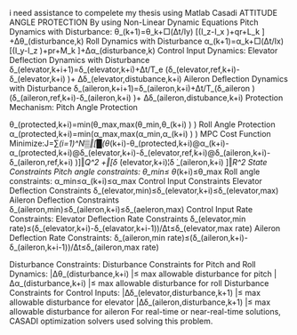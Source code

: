 i need assistance to compelete my thesis using Matlab Casadi 
ATTITUDE ANGLE PROTECTION
By using Non-Linear Dynamic Equations 
Pitch Dynamics with Disturbance:
θ_(k+1)=θ_k+□(Δt/Iy) [(I_z-I_x )+qr+L_k ]  +∆θ_(disturbance,k)
Roll Dynamics with Disturbance
α_(k+1)=α_k+□(Δt/Ix) [(I_y-I_z )+pr+M_k ]+∆α_(disturbance,k)
Control Input Dynamics:
Elevator Deflection Dynamics with Disturbance
δ_(elevator,k+i+1)=δ_(elevator,k+i)+∆t/T_e  (δ_(elevator,ref,k+i)-δ_(elevator,k+i) )+
∆δ_(elevator,distubance,k+i)
Aileron Deflection Dynamics with Disturbance
δ_(aileron,k+i+1)=δ_(aileron,k+i)+∆t/T_(δ_aileron )  (δ_(aileron,ref,k+i)-δ_(aileron,k+i) )+
∆δ_(aileron,distubance,k+i)
Protection Mechanism:
Pitch Angle Protection
	
θ_(protected,k+i)=min⁡(θ_max,max⁡(θ_min,θ_(k+i) ) )
Roll Angle Protection
α_(protected,k+i)=min⁡(α_max,max⁡(α_min,α_(k+i) ) )
MPC Cost Function 
Minimize:J=∑_(i=1)^N▒‖[█(θ_(k+i)-θ_(protected,k+i)@α_(k+i)-α_(protected,k+i)@δ_(elevator,k+i)-δ_(elevator,ref,k+i)@δ_(aileron,k+i)-δ_(aileron,ref,k+i) )]‖_Q^2 +‖[δ ̇_(elevator,k+i)¦δ ̇_(aileron,k+i) ]‖_R^2
State Constraints
	Pitch angle constraints: θ_min≤ θ_(k+i)≤θ_max
	Roll angle constraints: α_min≤α_(k+i)≤α_max
Control Input Constraints
	Elevator Deflection Constraints    δ_(elevator,min)≤δ_(elevator,k+i)≤δ_(elevator,max) 
	Aileron Deflection Constraints  δ_(aileron,min)≤δ_(aileron,k+i)≤δ_(aeleron,max) 
Control Input Rate Constraints:
Elevator Deflection Rate Constraints       δ_(elevator,min rate)≤(δ_(elevator,k+i)-δ_(elavator,k+i-1))/∆t≤δ_(elevator,max rate)
Aileron Deflection Rate Constraints:        δ_(aileron,min rate)≤(δ_(aileron,k+i)-δ_(aileron,k+i-1))/∆t≤δ_(aileron,max rate)
	
Disturbance Constraints:
Disturbance Constraints for Pitch and Roll Dynamics:
|∆θ_(disturbance,k+i) |≤ max allowable disturbance for pitch
|∆α_(disturbance,k+i) |≤  max allowable disturbance for roll
Disturbance Constraints for Control Inputs:
|Δδ_(elevator,disturbance,k+1) |≤ max allowable disturbance for elevator
|Δδ_(aileron,disturbance,k+1) |≤ max allowable disturbance for aileron
For real-time or near-real-time solutions, CASADI optimization solvers used solving this problem.
